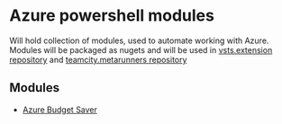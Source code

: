 # Azure powershell modules

Will hold collection of modules, used to automate working with Azure. Modules will be packaged as nugets and will be used in [vsts.extension repository](https://github.com/akuryan/vsts.extensions) and [teamcity.metarunners repository](https://github.com/akuryan/Teamcity.Metarunners)

## Modules

* [Azure Budget Saver](./BudgetSaver/README.md)
